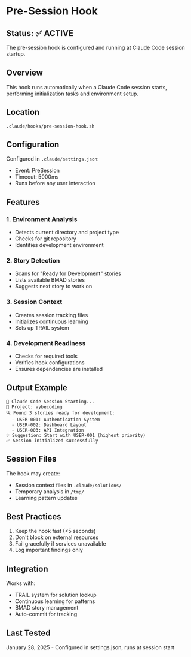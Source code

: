 # Pre-Session Hook

## Status: ✅ ACTIVE

The pre-session hook is configured and running at Claude Code session startup.

## Overview

This hook runs automatically when a Claude Code session starts, performing initialization tasks and environment setup.

## Location

`.claude/hooks/pre-session-hook.sh`

## Configuration

Configured in `.claude/settings.json`:
- Event: PreSession
- Timeout: 5000ms
- Runs before any user interaction

## Features

### 1. Environment Analysis
- Detects current directory and project type
- Checks for git repository
- Identifies development environment

### 2. Story Detection
- Scans for "Ready for Development" stories
- Lists available BMAD stories
- Suggests next story to work on

### 3. Session Context
- Creates session tracking files
- Initializes continuous learning
- Sets up TRAIL system

### 4. Development Readiness
- Checks for required tools
- Verifies hook configurations
- Ensures dependencies are installed

## Output Example

```
🚀 Claude Code Session Starting...
📁 Project: vybecoding
🔍 Found 3 stories ready for development:
  - USER-001: Authentication System
  - USER-002: Dashboard Layout
  - USER-003: API Integration
💡 Suggestion: Start with USER-001 (highest priority)
✅ Session initialized successfully
```

## Session Files

The hook may create:
- Session context files in `.claude/solutions/`
- Temporary analysis in `/tmp/`
- Learning pattern updates

## Best Practices

1. Keep the hook fast (<5 seconds)
2. Don't block on external resources
3. Fail gracefully if services unavailable
4. Log important findings only

## Integration

Works with:
- TRAIL system for solution lookup
- Continuous learning for patterns
- BMAD story management
- Auto-commit for tracking

## Last Tested

January 28, 2025 - Configured in settings.json, runs at session start